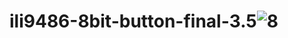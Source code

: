 # ili9486-8bit-button-final-3.5![8](https://user-images.githubusercontent.com/31142397/196009122-45e6e2c7-95c7-41c6-aaa6-434aa97b579e.jpg)
